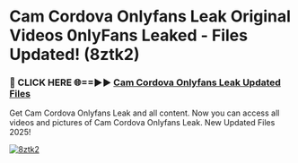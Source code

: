# Cam Cordova Onlyfans Leak Original Videos 0nlyFans Leaked - Files Updated! (8ztk2)

<h3>🔴 CLICK HERE 🌐==►► <a href="https://tinyurl.com/2jnfzry5" rel="nofollow">Cam Cordova Onlyfans Leak Updated Files</a></h3>

Get Cam Cordova Onlyfans Leak and all content. Now you can access all videos and pictures of Cam Cordova Onlyfans Leak. New Updated Files 2025!

[![8ztk2](https://i.imgur.com/GyGTBgg.gif)](https://tinyurl.com/2jnfzry5)
